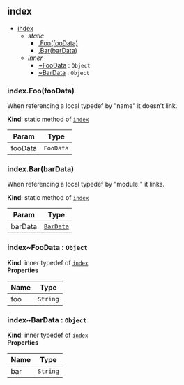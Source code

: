 <a name="module_index"></a>

## index

* [index](#module_index)
    * _static_
        * [.Foo(fooData)](#module_index.Foo)
        * [.Bar(barData)](#module_index.Bar)
    * _inner_
        * [~FooData](#module_index..FooData) : <code>Object</code>
        * [~BarData](#module_index..BarData) : <code>Object</code>

<a name="module_index.Foo"></a>

### index.Foo(fooData)
When referencing a local typedef by "name" it doesn't link.

**Kind**: static method of <code>[index](#module_index)</code>  

| Param | Type |
| --- | --- |
| fooData | <code>FooData</code> | 

<a name="module_index.Bar"></a>

### index.Bar(barData)
When referencing a local typedef by "module:" it links.

**Kind**: static method of <code>[index](#module_index)</code>  

| Param | Type |
| --- | --- |
| barData | <code>[BarData](#module_index..BarData)</code> | 

<a name="module_index..FooData"></a>

### index~FooData : <code>Object</code>
**Kind**: inner typedef of <code>[index](#module_index)</code>  
**Properties**

| Name | Type |
| --- | --- |
| foo | <code>String</code> | 

<a name="module_index..BarData"></a>

### index~BarData : <code>Object</code>
**Kind**: inner typedef of <code>[index](#module_index)</code>  
**Properties**

| Name | Type |
| --- | --- |
| bar | <code>String</code> | 


